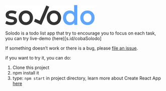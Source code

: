 <img alt="Solodo Logo" src="https://github.com/nawwab/solodo/blob/main/src/logo-black.svg?raw=true"/>

Solodo is a todo list app that try to encourage you to focus on each task, you can try live-demo (here)[s.id/cobaSolodo]

If something doesn’t work or there is a bug, please [file an issue](https://github.com/facebook/create-react-app/issues/new).

if you want to try it, you can do:

1. Clone this project
2. npm install it
3. type: ```npm start``` in project directory, learn more about Create React App [here](https://create-react-app.dev/docs/getting-started/)
